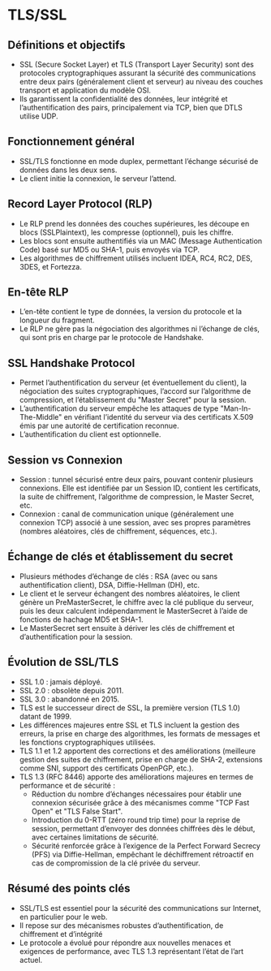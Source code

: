 # TLS/SSL

## Définitions et objectifs

- SSL (Secure Socket Layer) et TLS (Transport Layer Security) sont des protocoles cryptographiques assurant la sécurité des communications entre deux pairs (généralement client et serveur) au niveau des couches transport et application du modèle OSI.
- Ils garantissent la confidentialité des données, leur intégrité et l’authentification des pairs, principalement via TCP, bien que DTLS utilise UDP.

 ## Fonctionnement général

- SSL/TLS fonctionne en mode duplex, permettant l’échange sécurisé de données dans les deux sens.
- Le client initie la connexion, le serveur l’attend.

## Record Layer Protocol (RLP)

- Le RLP prend les données des couches supérieures, les découpe en blocs (SSLPlaintext), les compresse (optionnel), puis les chiffre.
- Les blocs sont ensuite authentifiés via un MAC (Message Authentication Code) basé sur MD5 ou SHA-1, puis envoyés via TCP.
- Les algorithmes de chiffrement utilisés incluent IDEA, RC4, RC2, DES, 3DES, et Fortezza.

## En-tête RLP

- L’en-tête contient le type de données, la version du protocole et la longueur du fragment.
- Le RLP ne gère pas la négociation des algorithmes ni l’échange de clés, qui sont pris en charge par le protocole de Handshake.

## SSL Handshake Protocol

- Permet l’authentification du serveur (et éventuellement du client), la négociation des suites cryptographiques, l’accord sur l’algorithme de compression, et l’établissement du "Master Secret" pour la session.
- L’authentification du serveur empêche les attaques de type "Man-In-The-Middle" en vérifiant l’identité du serveur via des certificats X.509 émis par une autorité de certification reconnue.
- L’authentification du client est optionnelle.

## Session vs Connexion

- Session : tunnel sécurisé entre deux pairs, pouvant contenir plusieurs connexions. Elle est identifiée par un Session ID, contient les certificats, la suite de chiffrement, l’algorithme de compression, le Master Secret, etc.
- Connexion : canal de communication unique (généralement une connexion TCP) associé à une session, avec ses propres paramètres (nombres aléatoires, clés de chiffrement, séquences, etc.).

## Échange de clés et établissement du secret

- Plusieurs méthodes d’échange de clés : RSA (avec ou sans authentification client), DSA, Diffie-Hellman (DH), etc.
- Le client et le serveur échangent des nombres aléatoires, le client génère un PreMasterSecret, le chiffre avec la clé publique du serveur, puis les deux calculent indépendamment le MasterSecret à l’aide de fonctions de hachage MD5 et SHA-1.
- Le MasterSecret sert ensuite à dériver les clés de chiffrement et d’authentification pour la session.

## Évolution de SSL/TLS

- SSL 1.0 : jamais déployé.
- SSL 2.0 : obsolète depuis 2011.
- SSL 3.0 : abandonné en 2015.
- TLS est le successeur direct de SSL, la première version (TLS 1.0) datant de 1999.
- Les différences majeures entre SSL et TLS incluent la gestion des erreurs, la prise en charge des algorithmes, les formats de messages et les fonctions cryptographiques utilisées.
- TLS 1.1 et 1.2 apportent des corrections et des améliorations (meilleure gestion des suites de chiffrement, prise en charge de SHA-2, extensions comme SNI, support des certificats OpenPGP, etc.).
- TLS 1.3 (RFC 8446) apporte des améliorations majeures en termes de performance et de sécurité :
  - Réduction du nombre d’échanges nécessaires pour établir une connexion sécurisée grâce à des mécanismes comme "TCP Fast Open" et "TLS False Start".
  - Introduction du 0-RTT (zéro round trip time) pour la reprise de session, permettant d’envoyer des données chiffrées dès le début, avec certaines limitations de sécurité.
  - Sécurité renforcée grâce à l’exigence de la Perfect Forward Secrecy (PFS) via Diffie-Hellman, empêchant le déchiffrement rétroactif en cas de compromission de la clé privée du serveur.

## Résumé des points clés

- SSL/TLS est essentiel pour la sécurité des communications sur Internet, en particulier pour le web.
- Il repose sur des mécanismes robustes d’authentification, de chiffrement et d’intégrité
- Le protocole a évolué pour répondre aux nouvelles menaces et exigences de performance, avec TLS 1.3 représentant l’état de l’art actuel.
